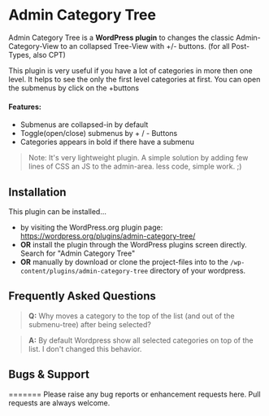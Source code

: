 Admin Category Tree
===========

Admin Category Tree is a **WordPress plugin** to changes the classic Admin-Category-View to an collapsed Tree-View with +/- buttons. (for all Post-Types, also CPT)

This plugin is very useful if you have a lot of categories in more then one level.
It helps to see the only the first level categories at first. You can open the submenus by click on the +buttons

#### Features:
* Submenus are collapsed-in by default
* Toggle(open/close) submenus by + / - Buttons
* Categories appears in bold if there have a submenu

> Note: It's very lightweight plugin. A simple solution by adding few lines of CSS an JS to the admin-area. less code, simple work. ;)



## Installation

This plugin can be installed...
- by visiting the WordPress.org plugin page:
https://wordpress.org/plugins/admin-category-tree/
- **OR** install the plugin through the WordPress plugins screen directly. Search for "Admin Category Tree"
- **OR** manually by download or clone the project-files into to the `/wp-content/plugins/admin-category-tree` directory of your wordpress.


## Frequently Asked Questions

> **Q:** Why moves a category to the top of the list (and out of the submenu-tree) after being selected?

> **A:** By default Wordpress show all selected categories on top of the list. I don't changed this behavior.


## Bugs & Support
=======
Please raise any bug reports or enhancement requests here. Pull requests are always welcome.

